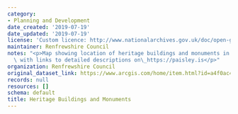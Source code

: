 ```yaml
---
category:
- Planning and Development
date_created: '2019-07-19'
date_updated: '2019-07-19'
license: 'Custom licence: http://www.nationalarchives.gov.uk/doc/open-government-licence/version/3/'
maintainer: Renfrewshire Council
notes: "<p>Map showing location of heritage buildings and monuments in Renfrewshire\
  \ with links to detailed descriptions on\_https://paisley.is</p>"
organization: Renfrewshire Council
original_dataset_link: https://www.arcgis.com/home/item.html?id=a4f0ac4f0fed458cad272614796a3e2e
records: null
resources: []
schema: default
title: Heritage Buildings and Monuments
---
```

